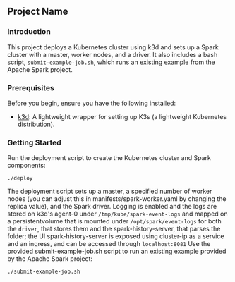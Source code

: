 ## Project Name

### Introduction
This project deploys a Kubernetes cluster using k3d and sets up a Spark cluster with a master, worker nodes, and a driver. It also includes a bash script, `submit-example-job.sh`, which runs an existing example from the Apache Spark project.

### Prerequisites
Before you begin, ensure you have the following installed:
- [k3d](https://github.com/rancher/k3d): A lightweight wrapper for setting up K3s (a lightweight Kubernetes distribution).

### Getting Started
Run the deployment script to create the Kubernetes cluster and Spark components:
```
./deploy
```
The deployment script sets up a master, a specified number of worker nodes (you can adjust this in manifests/spark-worker.yaml by changing the replica value), and the Spark driver.
Logging is enabled and the logs are stored on k3d's agent-0 under `/tmp/kube/spark-event-logs` and mapped on a persistentvolume that is mounted under `/opt/spark/event-logs` for both the `driver`, that stores them and the spark-history-server, that parses the folder; the UI spark-history-server is exposed using cluster-ip as a service and an ingress, and can be accessed through `localhost:8081`
Use the provided submit-example-job.sh script to run an existing example provided by the Apache Spark project:
```
./submit-example-job.sh
```
